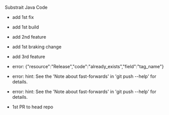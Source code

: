 Substrait Java Code

- add 1st fix
- add 1st build
- add 2nd feature
- add 1st braking change

- add 3rd feature
- error: {"resource":"Release","code":"already_exists","field":"tag_name"}
- error: hint: See the 'Note about fast-forwards' in 'git push --help' for details.
- error: hint: See the 'Note about fast-forwards' in 'git push --help' for details.


- 1st PR to head repo
